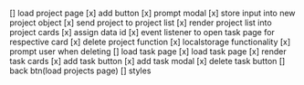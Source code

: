 [] load project page
    [x] add button
    [x] prompt modal 
    [x] store input into new project object
    [x] send project to project list
    [x] render project list into project cards
    [x] assign data id
    [x] event listener to open task page for respective card
    [x] delete project function
    [x] localstorage functionality
    [x] prompt user when deleting
[] load task page
    [x] load task page
    [x] render task cards
    [x] add task button
    [x] add task modal
    [x] delete task button
    [] back btn(load projects page)
[] styles


